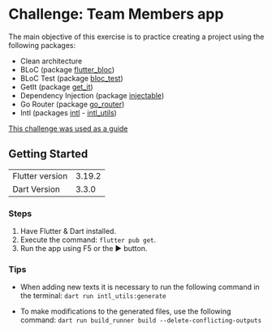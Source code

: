 # Challenge: Team Members app

The main objective of this exercise is to practice creating a project using the following packages:

- Clean architecture
- BLoC (package [flutter_bloc](https://pub.dev/packages/flutter_bloc))
- BLoC Test (package [bloc_test](https://pub.dev/packages/bloc_test))
- GetIt (package [get_it](https://pub.dev/packages/get_it))
- Dependency Injection (package [injectable](https://pub.dev/packages/injectable))
- Go Router (package [go_router](https://pub.dev/packages/go_router))
- Intl (packages [intl](https://pub.dev/packages/intl) - [intl_utils](https://pub.dev/packages/intl_utils))

[This challenge was used as a guide](
https://docs.google.com/document/d/1cegH-q7oACtvJXKJ3sOpPYXa0d9oRvyFbRcykJwPcmc/edit)

## Getting Started

|                 |        |
| --------------- | ------ |
| Flutter version | 3.19.2 |
| Dart Version    | 3.3.0  |

### Steps

1. Have Flutter & Dart installed.
2. Execute the command: `flutter pub get`.
3. Run the app using F5 or the ▶ button.

### Tips
- When adding new texts it is necessary to run the following command in the terminal:
`dart run intl_utils:generate`

- To make modifications to the generated files, use the following command:
`dart run build_runner build --delete-conflicting-outputs`